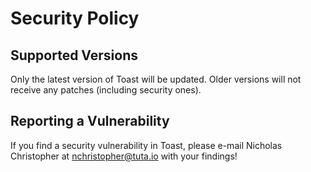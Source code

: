 # Security Policy

## Supported Versions

Only the latest version of Toast will be updated. Older versions will not receive any patches (including security ones).

## Reporting a Vulnerability

If you find a security vulnerability in Toast, please e-mail Nicholas Christopher at [nchristopher@tuta.io](mailto:nchristopher@tuta.io) with your findings!
